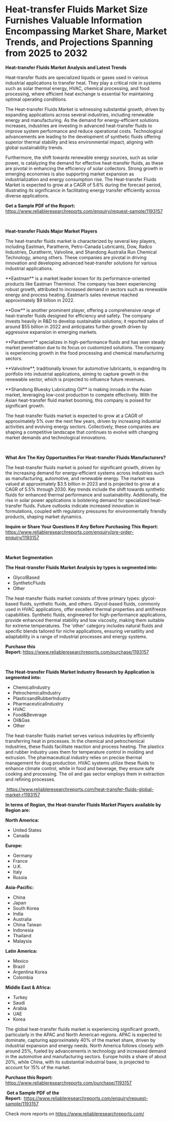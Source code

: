 <p><h1>Heat-transfer Fluids Market Size Furnishes Valuable Information Encompassing Market Share, Market Trends, and Projections Spanning from 2025 to 2032</h1></p><p><strong>Heat-transfer Fluids Market Analysis and Latest Trends</strong></p>
<p><p>Heat-transfer fluids are specialized liquids or gases used in various industrial applications to transfer heat. They play a critical role in systems such as solar thermal energy, HVAC, chemical processing, and food processing, where efficient heat exchange is essential for maintaining optimal operating conditions. </p><p>The Heat-transfer Fluids Market is witnessing substantial growth, driven by expanding applications across several industries, including renewable energy and manufacturing. As the demand for energy-efficient solutions increases, industries are investing in advanced heat-transfer fluids to improve system performance and reduce operational costs. Technological advancements are leading to the development of synthetic fluids offering superior thermal stability and less environmental impact, aligning with global sustainability trends.</p><p>Furthermore, the shift towards renewable energy sources, such as solar power, is catalyzing the demand for effective heat-transfer fluids, as these are pivotal in enhancing the efficiency of solar collectors. Strong growth in emerging economies is also supporting market expansion as industrialization and energy consumption rise. The Heat-transfer Fluids Market is expected to grow at a CAGR of 5.6% during the forecast period, illustrating its significance in facilitating energy transfer efficiently across diverse applications.</p></p>
<p><strong>Get a Sample PDF of the Report:&nbsp;</strong> <a href="https://www.reliableresearchreports.com/enquiry/request-sample/1193157?utm_campaign=2756&utm_medium=2&utm_source=Github&utm_content=ia&utm_term=22032025&utm_id=heat-transfer-fluids">https://www.reliableresearchreports.com/enquiry/request-sample/1193157</a></p>
<p>&nbsp;</p>
<p><strong>Heat-transfer Fluids Major Market Players</strong></p>
<p><p>The heat-transfer fluids market is characterized by several key players, including Eastman, Paratherm, Petro-Canada Lubricants, Dow, Radco Industries, Duratherm, Valvoline, and Shandong Australia Run Chemical Technology, among others. These companies are pivotal in driving innovation and developing advanced heat-transfer solutions for various industrial applications.</p><p>**Eastman** is a market leader known for its performance-oriented products like Eastman Therminol. The company has been experiencing robust growth, attributed to increased demand in sectors such as renewable energy and process heating. Eastman’s sales revenue reached approximately $9 billion in 2022. </p><p>**Dow** is another prominent player, offering a comprehensive range of heat-transfer fluids designed for efficiency and safety. The company invests heavily in R&D to develop sustainable solutions; it reported sales of around $55 billion in 2022 and anticipates further growth driven by aggressive expansion in emerging markets.</p><p>**Paratherm** specializes in high-performance fluids and has seen steady market penetration due to its focus on customized solutions. The company is experiencing growth in the food processing and chemical manufacturing sectors.</p><p>**Valvoline**, traditionally known for automotive lubricants, is expanding its portfolio into industrial applications, aiming to capture growth in the renewable sector, which is projected to influence future revenues.</p><p>**Shandong Bluesky Lubricating Oil** is making inroads in the Asian market, leveraging low-cost production to compete effectively. With the Asian heat-transfer fluid market booming, this company is poised for significant growth.</p><p>The heat-transfer fluids market is expected to grow at a CAGR of approximately 5% over the next few years, driven by increasing industrial activities and evolving energy sectors. Collectively, these companies are shaping a competitive landscape that continues to evolve with changing market demands and technological innovations.</p></p>
<p>&nbsp;</p>
<p><strong>What Are The Key Opportunities For Heat-transfer Fluids Manufacturers?</strong></p>
<p><p>The heat-transfer fluids market is poised for significant growth, driven by the increasing demand for energy-efficient systems across industries such as manufacturing, automotive, and renewable energy. The market was valued at approximately $3.5 billion in 2023 and is projected to grow at a CAGR of 5.5% through 2030. Key trends include the shift towards synthetic fluids for enhanced thermal performance and sustainability. Additionally, the rise in solar power applications is bolstering demand for specialized heat-transfer fluids. Future outlooks indicate increased innovation in formulations, coupled with regulatory pressures for environmentally friendly products, shaping market dynamics.</p></p>
<p><strong>Inquire or Share Your Questions If Any Before Purchasing This Report:</strong> <a href="https://www.reliableresearchreports.com/enquiry/pre-order-enquiry/1193157?utm_campaign=2756&utm_medium=2&utm_source=Github&utm_content=ia&utm_term=22032025&utm_id=heat-transfer-fluids">https://www.reliableresearchreports.com/enquiry/pre-order-enquiry/1193157</a></p>
<p>&nbsp;</p>
<p><strong>Market Segmentation</strong></p>
<p><strong>The Heat-transfer Fluids Market Analysis by types is segmented into:</strong></p>
<p><ul><li>GlycolBased</li><li>SyntheticFluids</li><li>Other</li></ul></p>
<p><p>The heat-transfer fluids market consists of three primary types: glycol-based fluids, synthetic fluids, and others. Glycol-based fluids, commonly used in HVAC applications, offer excellent thermal properties and antifreeze capabilities. Synthetic fluids, engineered for high-performance applications, provide enhanced thermal stability and low viscosity, making them suitable for extreme temperatures. The 'other' category includes natural fluids and specific blends tailored for niche applications, ensuring versatility and adaptability in a range of industrial processes and energy systems.</p></p>
<p><strong>Purchase this Report:&nbsp;</strong><a href="https://www.reliableresearchreports.com/purchase/1193157?utm_campaign=2756&utm_medium=2&utm_source=Github&utm_content=ia&utm_term=22032025&utm_id=heat-transfer-fluids">https://www.reliableresearchreports.com/purchase/1193157</a></p>
<p>&nbsp;</p>
<p><strong>The Heat-transfer Fluids Market Industry Research by Application is segmented into:</strong></p>
<p><ul><li>ChemicalIndustry</li><li>PetrochemicalIndustry</li><li>PlasticsandRubberIndustry</li><li>PharmaceuticalIndustry</li><li>HVAC</li><li>Food&Beverage</li><li>Oil&Gas</li><li>Other</li></ul></p>
<p><p>The heat-transfer fluids market serves various industries by efficiently transferring heat in processes. In the chemical and petrochemical industries, these fluids facilitate reaction and process heating. The plastics and rubber industry uses them for temperature control in molding and extrusion. The pharmaceutical industry relies on precise thermal management for drug production. HVAC systems utilize these fluids to enhance climate control, while in food and beverage, they ensure safe cooking and processing. The oil and gas sector employs them in extraction and refining processes.</p></p>
<p><a href="https://www.reliableresearchreports.com/heat-transfer-fluids-global-market-r1193157?utm_campaign=2756&utm_medium=2&utm_source=Github&utm_content=ia&utm_term=22032025&utm_id=heat-transfer-fluids">&nbsp;https://www.reliableresearchreports.com/heat-transfer-fluids-global-market-r1193157</a></p>
<p><strong>In terms of Region, the Heat-transfer Fluids Market Players available by Region are:</strong></p>
<p>
    <p> <strong> North America: </strong>
        <ul>
            <li>United States</li>
            <li>Canada</li>
        </ul>
        </p> 
    <p> <strong> Europe: </strong>
        <ul>
            <li>Germany</li>
            <li>France</li>
            <li>U.K.</li>
            <li>Italy</li>
            <li>Russia</li>
        </ul>
        </p> 
    <p> <strong> Asia-Pacific: </strong>
        <ul>
            <li>China</li>
            <li>Japan</li>
            <li>South Korea</li>
            <li>India</li>
            <li>Australia</li>
            <li>China Taiwan</li>
            <li>Indonesia</li>
            <li>Thailand</li>
            <li>Malaysia</li>
        </ul>
        </p> 
    <p> <strong> Latin America: </strong>
        <ul>
            <li>Mexico</li>
            <li>Brazil</li>
            <li>Argentina Korea</li>
            <li>Colombia</li>
        </ul>
        </p> 
    <p> <strong> Middle East & Africa: </strong>
        <ul>
            <li>Turkey</li>
            <li>Saudi</li>
            <li>Arabia</li>
            <li>UAE</li>
            <li>Korea</li>
        </ul>
    </p>
    </p>
<p><p>The global heat-transfer fluids market is experiencing significant growth, particularly in the APAC and North American regions. APAC is expected to dominate, capturing approximately 40% of the market share, driven by industrial expansion and energy needs. North America follows closely with around 25%, fueled by advancements in technology and increased demand in the automotive and manufacturing sectors. Europe holds a share of about 20%, while China, with its substantial industrial base, is projected to account for 15% of the market.</p></p>
<p><strong>Purchase this Report: </strong><a href="https://www.reliableresearchreports.com/purchase/1193157?utm_campaign=2756&utm_medium=2&utm_source=Github&utm_content=ia&utm_term=22032025&utm_id=heat-transfer-fluids">https://www.reliableresearchreports.com/purchase/1193157</a></p>
<p>&nbsp;<strong>Get a Sample PDF of the Report:&nbsp;&nbsp;</strong><a href="https://www.reliableresearchreports.com/enquiry/request-sample/1193157?utm_campaign=2756&utm_medium=2&utm_source=Github&utm_content=ia&utm_term=22032025&utm_id=heat-transfer-fluids">https://www.reliableresearchreports.com/enquiry/request-sample/1193157</a></p>
<p><strong></strong></p>
<p>Check more reports on <a href="https://www.reliableresearchreports.com/?utm_campaign=2756&utm_medium=2&utm_source=Github&utm_content=ia&utm_term=22032025&utm_id=heat-transfer-fluids">https://www.reliableresearchreports.com/</a></p>